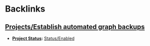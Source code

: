 
# Backlinks
## [Projects/Establish automated graph backups](<Projects/Establish automated graph backups.md>)
- **[Project Status](<../Project Status.md>):** [Status/Enabled](<../Status/Enabled.md>)

